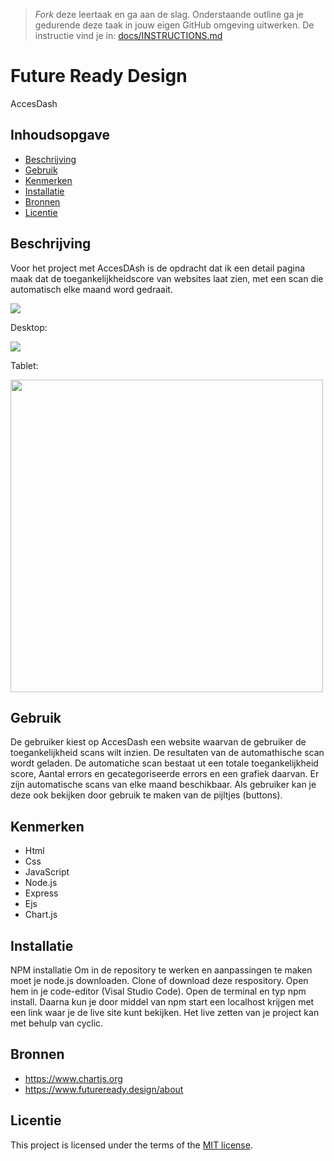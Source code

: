 > _Fork_ deze leertaak en ga aan de slag. Onderstaande outline ga je gedurende deze taak in jouw eigen GitHub omgeving uitwerken. De instructie vind je in: [docs/INSTRUCTIONS.md](docs/INSTRUCTIONS.md)

# Future Ready Design
 AccesDash

## Inhoudsopgave

  * [Beschrijving](#beschrijving)
  * [Gebruik](#gebruik)
  * [Kenmerken](#kenmerken)
  * [Installatie](#installatie)
  * [Bronnen](#bronnen)
  * [Licentie](#licentie)

## Beschrijving
 Voor het project met AccesDAsh is de opdracht dat ik een detail pagina maak dat de toegankelijkheidscore van websites laat zien, met een scan die automatisch elke maand word gedraait.

<img src= "https://github.com/RukiyaTossou/proof-of-concept/assets/114156045/fc946273-9ba7-4fb4-a413-241fa359f405" >

 Desktop:
 
 <img src= "https://github.com/RukiyaTossou/proof-of-concept/assets/114156045/0fe4e7c9-760a-4f6d-9ce0-3c578339bbbd" >

 Tablet: 
 
  <img src= "https://github.com/RukiyaTossou/proof-of-concept/assets/114156045/dc03ee65-24b9-47db-9337-83ac2fe00c8f"  width="500" height="500">


<!-- Bij Beschrijving staat kort beschreven wat voor project het is en wat je hebt gemaakt -->
<!-- Voeg een mooie poster visual toe 📸 -->
<!-- Voeg een link toe naar Github Pages 🌐-->

## Gebruik
De gebruiker kiest op AccesDash een website waarvan de gebruiker de toegankelijkheid scans wilt inzien. 
De resultaten van de automathische scan wordt geladen. De automatiche scan bestaat ut een totale toegankelijkheid score,
Aantal errors en gecategoriseerde errors en een grafiek daarvan. Er zijn automatische scans van elke maand beschikbaar. 
Als gebruiker kan je deze ook bekijken door gebruik te maken van de pijltjes (buttons). 


<!-- Bij Gebruik staat de user story, hoe het werkt en wat je er mee kan. -->

## Kenmerken
* Html
* Css
* JavaScript
* Node.js
* Express
* Ejs
* Chart.js
<!-- Bij Kenmerken staat welke technieken zijn gebruikt en hoe. Wat is de HTML structuur? Wat zijn de belangrijkste dingen in CSS? Wat is er met JS gedaan en hoe? Misschien heb je iets met NodeJS gedaan, of heb je een framwork of library gebruikt? -->

## Installatie
NPM installatie Om in de repository te werken en aanpassingen te maken moet je node.js downloaden. Clone of download deze respository.
Open hem in je code-editor (Visal Studio Code). Open de terminal en typ npm install. 
Daarna kun je door middel van npm start een localhost krijgen met een link waar je de live site kunt bekijken. 
Het live zetten van je project kan met behulp van cyclic.
<!-- Bij Instalatie staat hoe een andere developer aan jouw repo kan werken -->

## Bronnen
- https://www.chartjs.org
- https://www.futureready.design/about
## Licentie

This project is licensed under the terms of the [MIT license](./LICENSE).
